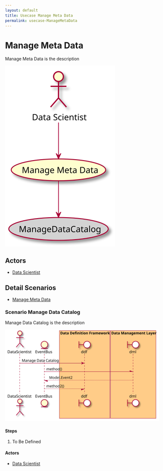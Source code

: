 ```yaml
---
layout: default
title: Usecase Manage Meta Data
permalink: usecase-ManageMetaData
---
```


# Manage Meta Data

Manage Meta Data is the description

![Activities Diagram](./activities.svg)

## Actors

* [Data Scientist](actor-datascientist)


## Detail Scenarios

* [Manage Meta Data](#scenario-ManageDataCatalog)

  
### Scenario Manage Data Catalog

Manage Data Catalog is the description

![Scenario nameNoSpaces](./ManageDataCatalog.svg)

#### Steps

1. To Be Defined


#### Actors

* [Data Scientist](actor-datascientist)



